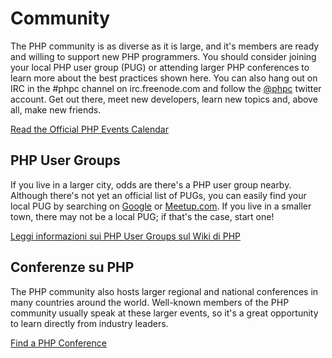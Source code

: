 # Community

The PHP community is as diverse as it is large, and it's members are ready and willing to support new PHP programmers. You should consider joining your local PHP user group (PUG) or attending larger PHP conferences to learn more about the best practices shown here. You can also hang out on IRC in the #phpc channel on irc.freenode.com and follow the [@phpc][phpc-twitter] twitter account. Get out there, meet new developers, learn new topics and, above all, make new friends.

[Read the Official PHP Events Calendar][php-calendar]

## PHP User Groups

If you live in a larger city, odds are there's a PHP user group nearby. Although there's not yet an official list of PUGs, you can easily find your local PUG by searching on [Google][google] or [Meetup.com][meetup]. If you live in a smaller town, there may not be a local PUG; if that's the case, start one!

[Leggi informazioni sui PHP User Groups sul Wiki di PHP][php-wiki]

## Conferenze su PHP

The PHP community also hosts larger regional and national conferences in many countries around the world. Well-known members of the PHP community usually speak at these larger events, so it's a great opportunity to learn directly from industry leaders.

[Find a PHP Conference][php-conf]

[php-calendar]: http://www.php.net/cal.php
[google]: https://www.google.com/search?q=php+user+group+near+me
[meetup]: http://www.meetup.com/find/
[php-wiki]: https://wiki.php.net/usergroups
[php-conf]: http://php.net/conferences/index.php
[phpc-twitter]: https://twitter.com/phpc
